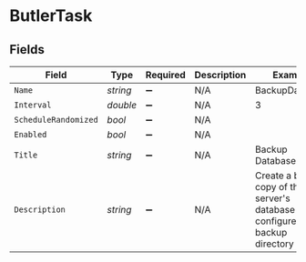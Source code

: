 # ButlerTask


## Fields

| Field                                                                            | Type                                                                             | Required                                                                         | Description                                                                      | Example                                                                          |
| -------------------------------------------------------------------------------- | -------------------------------------------------------------------------------- | -------------------------------------------------------------------------------- | -------------------------------------------------------------------------------- | -------------------------------------------------------------------------------- |
| `Name`                                                                           | *string*                                                                         | :heavy_minus_sign:                                                               | N/A                                                                              | BackupDatabase                                                                   |
| `Interval`                                                                       | *double*                                                                         | :heavy_minus_sign:                                                               | N/A                                                                              | 3                                                                                |
| `ScheduleRandomized`                                                             | *bool*                                                                           | :heavy_minus_sign:                                                               | N/A                                                                              |                                                                                  |
| `Enabled`                                                                        | *bool*                                                                           | :heavy_minus_sign:                                                               | N/A                                                                              |                                                                                  |
| `Title`                                                                          | *string*                                                                         | :heavy_minus_sign:                                                               | N/A                                                                              | Backup Database                                                                  |
| `Description`                                                                    | *string*                                                                         | :heavy_minus_sign:                                                               | N/A                                                                              | Create a backup copy of the server's database in the configured backup directory |